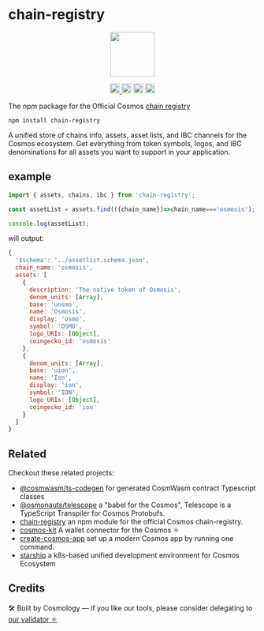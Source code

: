 # chain-registry

<p align="center" width="100%">
    <img height="90" src="https://user-images.githubusercontent.com/545047/190171475-b416f99e-2831-4786-9ba3-a7ff4d95b0d3.svg" />
</p>

<p align="center" width="100%">
  
  <a href="https://github.com/cosmology-tech/chain-registry/actions/workflows/run-tests.yml">
    <img height="20" src="https://github.com/cosmology-tech/chain-registry/actions/workflows/run-tests.yml/badge.svg" />
  </a>
   <a href="https://github.com/cosmology-tech/chain-registry/blob/main/LICENSE"><img height="20" src="https://img.shields.io/badge/license-MIT-blue.svg"></a>
   <a href="https://www.npmjs.com/package/chain-registry"><img height="20" src="https://img.shields.io/npm/dt/chain-registry"></a>
   <a href="https://www.npmjs.com/package/chain-registry"><img height="20" src="https://img.shields.io/github/package-json/v/cosmology-tech/chain-registry?filename=packages%2Fchain-registry%2Fpackage.json"></a>
</p>

The npm package for the Official Cosmos [chain registry](https://github.com/cosmos/chain-registry)


```
npm install chain-registry
```

A unified store of chains info, assets, asset lists, and IBC channels for the Cosmos ecosystem. Get everything from token symbols, logos, and IBC denominations for all assets you want to support in your application.

## example

```js
import { assets, chains, ibc } from 'chain-registry';

const assetList = assets.find(({chain_name})=>chain_name==='osmosis');

console.log(assetList);
```

will output:

```js
{
  '$schema': '../assetlist.schema.json',
  chain_name: 'osmosis',
  assets: [
    {
      description: 'The native token of Osmosis',
      denom_units: [Array],
      base: 'uosmo',
      name: 'Osmosis',
      display: 'osmo',
      symbol: 'OSMO',
      logo_URIs: [Object],
      coingecko_id: 'osmosis'
    },
    {
      denom_units: [Array],
      base: 'uion',
      name: 'Ion',
      display: 'ion',
      symbol: 'ION',
      logo_URIs: [Object],
      coingecko_id: 'ion'
    }
  ]
}
```

## Related

Checkout these related projects:

* [@cosmwasm/ts-codegen](https://github.com/CosmWasm/ts-codegen) for generated CosmWasm contract Typescript classes
* [@osmonauts/telescope](https://github.com/osmosis-labs/telescope) a "babel for the Cosmos", Telescope is a TypeScript Transpiler for Cosmos Protobufs.
* [chain-registry](https://github.com/cosmology-tech/chain-registry) an npm module for the official Cosmos chain-registry.
* [cosmos-kit](https://github.com/cosmology-tech/cosmos-kit) A wallet connector for the Cosmos ⚛️
* [create-cosmos-app](https://github.com/cosmology-tech/create-cosmos-app) set up a modern Cosmos app by running one command.
* [starship](https://github.com/cosmology-tech/starship) a k8s-based unified development environment for Cosmos Ecosystem

## Credits

🛠 Built by Cosmology — if you like our tools, please consider delegating to [our validator ⚛️](https://cosmology.tech/validator)

